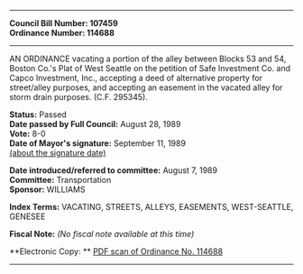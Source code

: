 * * * * *  
  
**Council Bill Number: [](#h0)[](#h2)107459**   
**Ordinance Number: 114688**  
  
* * * * *  
  
AN ORDINANCE vacating a portion of the alley between Blocks 53 and 54, Boston Co.'s Plat of West Seattle on the petition of Safe Investment Co. and Capco Investment, Inc., accepting a deed of alternative property for street/alley purposes, and accepting an easement in the vacated alley for storm drain purposes. (C.F. 295345).  
  
**Status:** Passed   
**Date passed by Full Council:** August 28, 1989   
**Vote:** 8-0   
**Date of Mayor's signature:** September 11, 1989   
[(about the signature date)](/~public/approvaldate.htm)   
  
  
**Date introduced/referred to committee:** August 7, 1989   
**Committee:** Transportation   
**Sponsor:** WILLIAMS   
  
**Index Terms:** VACATING, STREETS, ALLEYS, EASEMENTS, WEST-SEATTLE, GENESEE  
  
**Fiscal Note:** *(No fiscal note available at this time)*  
  
**Electronic Copy: ** [PDF scan of Ordinance No. 114688](/~archives/Ordinances/Ord_114688.pdf)  
  
* * * * *  
